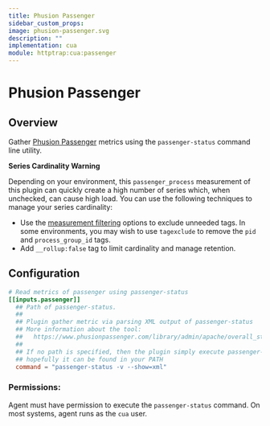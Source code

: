 ```yaml
---
title: Phusion Passenger
sidebar_custom_props:
image: phusion-passenger.svg
description: ""
implementation: cua
module: httptrap:cua:passenger
---
```


# Phusion Passenger

## Overview

Gather [Phusion Passenger](https://www.phusionpassenger.com/) metrics using the `passenger-status` command line utility.

**Series Cardinality Warning**

Depending on your environment, this `passenger_process` measurement of this
plugin can quickly create a high number of series which, when unchecked, can
cause high load. You can use the following techniques to
manage your series cardinality:

- Use the
  [measurement filtering](https://github.com/circonus-labs/circonus-unified-agent/blob/master/docs/CONFIGURATION.md#measurement-filtering)
  options to exclude unneeded tags. In some environments, you may wish to use
  `tagexclude` to remove the `pid` and `process_group_id` tags.
- Add `__rollup:false` tag to limit cardinality and manage retention.

## Configuration

```toml
# Read metrics of passenger using passenger-status
[[inputs.passenger]]
  ## Path of passenger-status.
  ##
  ## Plugin gather metric via parsing XML output of passenger-status
  ## More information about the tool:
  ##   https://www.phusionpassenger.com/library/admin/apache/overall_status_report.html
  ##
  ## If no path is specified, then the plugin simply execute passenger-status
  ## hopefully it can be found in your PATH
  command = "passenger-status -v --show=xml"
```

### Permissions:

Agent must have permission to execute the `passenger-status` command. On most systems, agent runs as the `cua` user.
